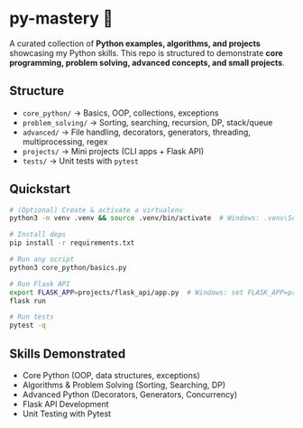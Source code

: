 # py-mastery 🐍

A curated collection of **Python examples, algorithms, and projects** showcasing my Python skills.
This repo is structured to demonstrate **core programming, problem solving, advanced concepts, and small projects**.

## Structure
- `core_python/` → Basics, OOP, collections, exceptions
- `problem_solving/` → Sorting, searching, recursion, DP, stack/queue
- `advanced/` → File handling, decorators, generators, threading, multiprocessing, regex
- `projects/` → Mini projects (CLI apps + Flask API)
- `tests/` → Unit tests with `pytest`

## Quickstart
```bash
# (Optional) Create & activate a virtualenv
python3 -m venv .venv && source .venv/bin/activate  # Windows: .venv\Scripts\activate

# Install deps
pip install -r requirements.txt

# Run any script
python3 core_python/basics.py

# Run Flask API
export FLASK_APP=projects/flask_api/app.py  # Windows: set FLASK_APP=projects/flask_api/app.py
flask run

# Run tests
pytest -q
```

## Skills Demonstrated
- Core Python (OOP, data structures, exceptions)
- Algorithms & Problem Solving (Sorting, Searching, DP)
- Advanced Python (Decorators, Generators, Concurrency)
- Flask API Development
- Unit Testing with Pytest
